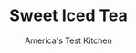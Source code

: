 ---
layout: ../../layouts/MarkdownPostLayout.astro
title: Sweet Iced Tea
author: America's Test Kitchen
pubDate: 2023-03-15
description: "Iced tea should be perfectly clear and extra smooth, without any bitterness. We wanted to achieve this without resorting to sun tea."
image_url: https://res.cloudinary.com/hksqkdlah/image/upload/ar_1:1,c_fill,dpr_2.0,f_auto,fl_lossy.progressive.strip_profile,g_faces:auto,q_auto:low,w_344/4242_sfs-icedteas-lg-cc
tags: ["Beverages"]
calories: 
protein: 
carbohydrates: 
fats: 
fiber: 
ingredients: ["10 , black tea bags","4 cups, water, at room temperature","2 cups fruit, juice","6 - 9 tablespoons Simple Sauce, recipe (see headnote)"]
serves: 
time: ""
instructions: ["Submerge tea bags in water in serving pitcher. Steep for 45 minutes. Remove and discard tea bags.","Stir juice and Simple Syrup (adjust amount depending on desired sweetness) into tea. Serve over ice."]
nutrition: undefined
notes: "Use your favorite fruit juice and one of the following Simple Syrup recipes: Simple Syrup for Iced Tea,&nbsp;Orange Simple Syrup, Lime Simple Syrup, Lemon Simple Syrup, or Cinnamon Simple Syrup."
---